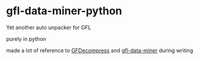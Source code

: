 # gfl-data-miner-python
Yet another auto unpacker for GFL

purely in python

made a lot of reference to [GFDecompress](https://github.com/randomqwerty/GFDecompress) and [gfl-data-miner](https://github.com/neko-gg/gfl-data-miner)
during writing
